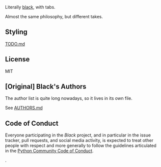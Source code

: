 Literally [black](https://black.readthedocs.io/en/stable/), with tabs.

Almost the same philosophy, but different takes.
## Styling
[TODO.md](./TODO.md)
## License

MIT


## [Original] Black's Authors

The author list is quite long nowadays, so it lives in its own file.

See [AUTHORS.md](./AUTHORS.md)

## Code of Conduct

Everyone participating in the _Black_ project, and in particular in the issue tracker,
pull requests, and social media activity, is expected to treat other people with respect
and more generally to follow the guidelines articulated in the
[Python Community Code of Conduct](https://www.python.org/psf/codeofconduct/).

.
